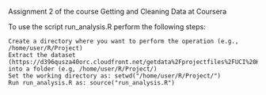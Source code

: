 Assignment 2 of the course Getting and Cleaning Data at Coursera

To use the script run_analysis.R perform the following steps:

    Create a directory where you want to perform the operation (e.g., /home/user/R/Project)
    Extract the dataset (https://d396qusza40orc.cloudfront.net/getdata%2Fprojectfiles%2FUCI%20HAR%20Dataset.zip) into a folder (e.g, /home/user/R/Project/)
    Set the working directory as: setwd("/home/user/R/Project/")
    Run run_analysis.R as: source("run_analysis.R")
